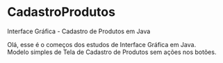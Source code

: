 # CadastroProdutos
Interface Gráfica - Cadastro de Produtos em Java

Olá, esse é o começos dos estudos de Interface Gráfica em Java. <br/>
Modelo simples de Tela de Cadastro de Produtos sem ações nos botões.
